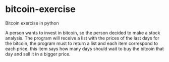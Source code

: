 # bitcoin-exercise
Bitcoin exercise in python

A person wants to invest in bitcoin, so the person decided to make a stock analysis. The program will receive a list with the prices of the last days for the bitcoin, the program must to return a list and each item correspond to each price, this item says how many days should wait to buy the bitcoin that day and sell it in a bigger price.